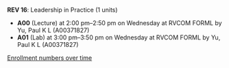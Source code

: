 **REV 16**: Leadership in Practice (1 units)

- **A00** (Lecture) at 2:00 pm–2:50 pm on Wednesday at RVCOM FORML by Yu, Paul K L (A00371827)
- **A01** (Lab) at 3:00 pm–3:50 pm on Wednesday at RVCOM FORML by Yu, Paul K L (A00371827)

[Enrollment numbers over time](./REV16.tsv)

